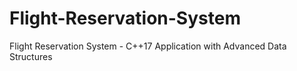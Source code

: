 # Flight-Reservation-System
Flight Reservation System - C++17 Application with Advanced Data Structures
